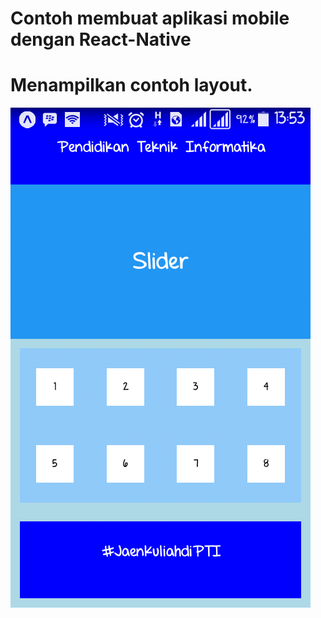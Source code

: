 # Contoh membuat aplikasi mobile dengan React-Native
# Menampilkan contoh layout.
![Alt text](layout.png?raw=true "contoh layout")
